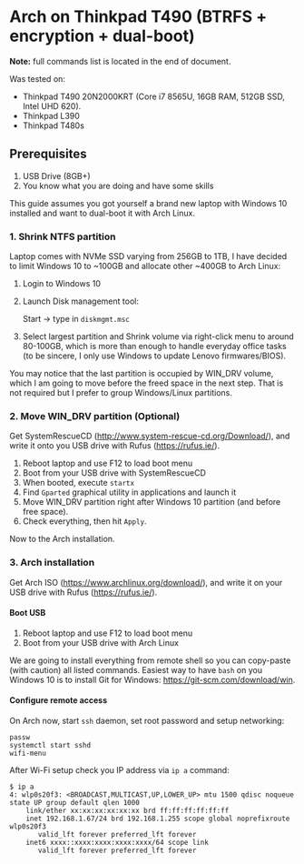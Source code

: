 # Arch on Thinkpad T490 (BTRFS + encryption + dual-boot)

**Note:** full commands list is located in the end of document.

Was tested on:
- Thinkpad T490 20N2000KRT (Core i7 8565U, 16GB RAM, 512GB SSD, Intel UHD 620).
- Thinkpad L390
- Thinkpad T480s

## Prerequisites
1. USB Drive (8GB+)
2. You know what you are doing and have some skills

This guide assumes you got yourself a brand new laptop with Windows 10 installed and want to dual-boot it with Arch Linux.

### 1. Shrink NTFS partition
Laptop comes with NVMe SSD varying from 256GB to 1TB, I have decided to limit Windows 10 to ~100GB and allocate other ~400GB to Arch Linux:

1. Login to Windows 10
2. Launch Disk management tool:

    Start -> type in `diskmgmt.msc`
3. Select largest partition and Shrink volume via right-click menu to around 80-100GB, which is more than enough to handle everyday office tasks (to be sincere, I only use Windows to update Lenovo firmwares/BIOS).

You may notice that the last partition is occupied by WIN_DRV volume, which I am going to move before the freed space in the next step. That is not required but I prefer to group Windows/Linux partitions.

### 2. Move WIN_DRV partition (Optional)
Get SystemRescueCD (http://www.system-rescue-cd.org/Download/), and write it onto you USB drive with Rufus (https://rufus.ie/).

1. Reboot laptop and use F12 to load boot menu
2. Boot from your USB drive with SystemRescueCD
3. When booted, execute `startx`
4. Find `Gparted` graphical utility in applications and launch it
5. Move WIN_DRV partition right after Windows 10 partition (and before free space).
6. Check everything, then hit `Apply`.

Now to the Arch installation.

### 3. Arch installation
Get Arch ISO (https://www.archlinux.org/download/), and write it on your USB drive with Rufus (https://rufus.ie/).

#### Boot USB
1. Reboot laptop and use F12 to load boot menu
2. Boot from your USB drive with Arch Linux

We are going to install everything from remote shell so you can copy-paste (with caution) all listed commands. Easiest way to have `bash` on you Windows 10 is to install Git for Windows: https://git-scm.com/download/win.

#### Configure remote access
On Arch now, start `ssh` daemon, set root password and setup networking:
```
passw
systemctl start sshd
wifi-menu
```

After Wi-Fi setup check you IP address via `ip a` command:
```
$ ip a
4: wlp0s20f3: <BROADCAST,MULTICAST,UP,LOWER_UP> mtu 1500 qdisc noqueue state UP group default qlen 1000
    link/ether xx:xx:xx:xx:xx:xx brd ff:ff:ff:ff:ff:ff
    inet 192.168.1.67/24 brd 192.168.1.255 scope global noprefixroute wlp0s20f3
       valid_lft forever preferred_lft forever
    inet6 xxxx::xxxx:xxxx:xxxx:xxxx/64 scope link
       valid_lft forever preferred_lft forever
```
